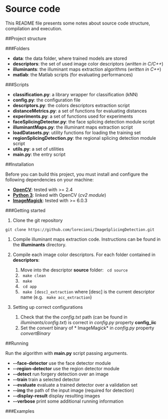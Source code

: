 # Source code

This README file presents some notes about source code structure, compilation and execution.

##Project structure

###Folders

* **data**: the data folder, where trained models are stored
* **descriptors**: the set of used image color descriptors (*written in C/C++*)
* **illuminants**: the illuminant maps extraction algorithms (*written in C++*)
* **matlab**: the Matlab scripts (for evaluating performances)

###Scripts

* **classification.py**: a library wrapper for classification (kNN)
* **config.py**: the configuration file
* **descriptors.py**: the colors descriptors extraction script
* **distanceMetrics.py**: a set of functions for evaluating distances
* **experiments.py**: a set of functions used for experiments
* **faceSplicingDetector.py**: the face splicing detection module script
* **illuminantMaps.py**: the illuminant maps extraction script
* **loadDatasets.py**: utility functions for loading the training set
* **regionSplicingDetection.py**: the regional splicing detection module script
* **utils.py**: a set of utilities
* **main.py**: the entry script

##Installation

Before you can build this project, you must install and configure the following dependencies on your machine:

* **[OpenCV](http://opencv.org/)**: tested with >= 2.4
* **[Python 3](https://www.python.org/downloads/)**: linked with OpenCV (*cv2 module*)
* **[ImageMagick](https://www.imagemagick.org/script/index.php)**: tested with >= 6.0.3

###Getting started

1. Clone the git repository
```
git clone https://github.com/lorecioni/ImageSplicingDetection.git
```

1. Compile illuminant maps extraction code. Instructions can be found in the **illuminants** directory.

1. Compile each image color descriptors. For each folder contained in **descriptors**:

    1. Move into the descriptor **source** folder: ``` cd source```
    1.  ``` make clean```
    1.  ``` make```
    1.  ``` cd app```
    1.  ``` make [desc]_extraction``` where [desc] is the current descriptor name (e.g. ``` make acc_extraction```)

1. Setting up correct configurations
    1. Check that the the *config.txt* path (can be found in *illuminants/config.txt*) is correct in *config.py* property **config_iic**
    1. Set the *convert* binary of * ImageMagick* in *config.py* property *convertBinary*

##Running

Run the algorithm with **main.py** script passing arguments.

* **--face-detector** use the face detector module
* **--region-detector** use the region detector module
* **--detect** run forgery detection over an image
* **--train** train a selected detector
* **--evaluate** evaluate a trained detector over a validation set
* **--img** the path of the input image (required for detection)
* **--display-result** display resulting images
* **--verbose** print some additional running information

###Examples
